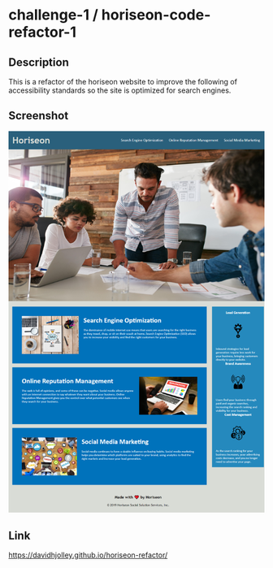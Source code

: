 # challenge-1 / horiseon-code-refactor-1

## Description

This is a refactor of the horiseon website to improve the following of accessibility standards so the site is optimized for search engines.

## Screenshot

![Alt text](./starter/assets/images/screenshot.png "Screenshot of WebPage.")

## Link

https://davidhjolley.github.io/horiseon-refactor/